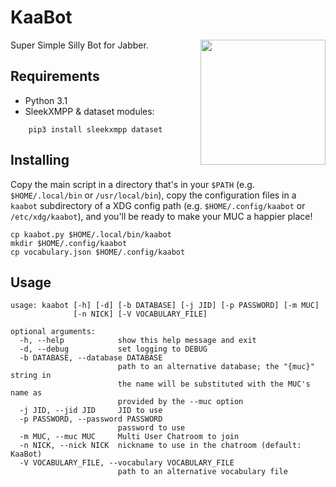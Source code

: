 KaaBot
======

<img align="right" height="200" src="/octogene/kaabot/raw/master/logo.png"/>

Super Simple Silly Bot for Jabber.

Requirements
------------

* Python 3.1
* SleekXMPP & dataset modules:
```
    pip3 install sleekxmpp dataset
```

Installing
----------

Copy the main script in a directory that's in your `$PATH` (e.g.
`$HOME/.local/bin` or `/usr/local/bin`), copy the configuration files in a
`kaabot` subdirectory of a XDG config path (e.g.  `$HOME/.config/kaabot` or
`/etc/xdg/kaabot`), and you'll be ready to make your MUC a happier place!

```
cp kaabot.py $HOME/.local/bin/kaabot
mkdir $HOME/.config/kaabot
cp vocabulary.json $HOME/.config/kaabot
```

Usage
-----

```
usage: kaabot [-h] [-d] [-b DATABASE] [-j JID] [-p PASSWORD] [-m MUC]
              [-n NICK] [-V VOCABULARY_FILE]

optional arguments:
  -h, --help            show this help message and exit
  -d, --debug           set logging to DEBUG
  -b DATABASE, --database DATABASE
                        path to an alternative database; the "{muc}" string in
                        the name will be substituted with the MUC's name as
                        provided by the --muc option
  -j JID, --jid JID     JID to use
  -p PASSWORD, --password PASSWORD
                        password to use
  -m MUC, --muc MUC     Multi User Chatroom to join
  -n NICK, --nick NICK  nickname to use in the chatroom (default: KaaBot)
  -V VOCABULARY_FILE, --vocabulary VOCABULARY_FILE
                        path to an alternative vocabulary file
```
